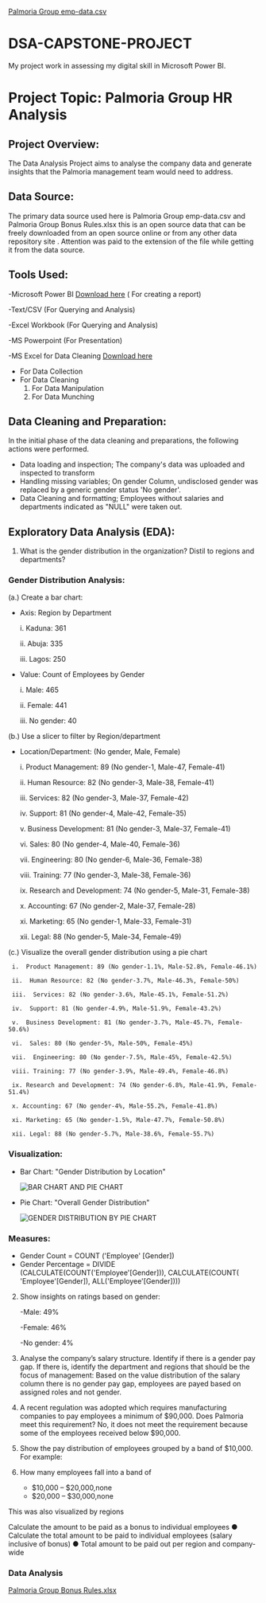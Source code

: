[Palmoria Group emp-data.csv](https://github.com/user-attachments/files/21054322/Palmoria.Group.emp-data.csv) 
# DSA-CAPSTONE-PROJECT
My project work in assessing my digital skill in Microsoft Power BI.

# Project Topic: Palmoria Group HR Analysis

## Project Overview:
The Data Analysis Project aims to analyse the company data and generate insights that the Palmoria management team would need to address.

## Data Source:
The primary data source used here is Palmoria Group emp-data.csv and Palmoria Group Bonus Rules.xlsx this is an open source data that can be freely downloaded from an open source online or from any other data repository site . Attention was paid to the extension of the file while getting it from the data source.

## Tools Used:
-Microsoft Power BI [Download here](https://www.microsoft.com/en-us/download/details.aspx?id=58494) ( For creating a report)

-Text/CSV (For Querying and Analysis)

-Excel Workbook (For Querying and Analysis)

-MS Powerpoint (For Presentation)

-MS Excel for Data Cleaning [Download here](https://www.microsoft.com)
- For Data Collection
- For Data Cleaning
  1. For Data Manipulation
  2. For Data Munching
 
## Data Cleaning and Preparation:
In the initial phase of the data cleaning and preparations, the following actions were performed. 
- Data loading and inspection; The company's data was uploaded and inspected to transform
- Handling missing variables; On gender Column, undisclosed gender was replaced by a generic gender status 'No gender'.
- Data Cleaning and formatting; Employees without salaries and departments indicated as "NULL" were taken out.

## Exploratory Data Analysis (EDA):

1. What is the gender distribution in the organization? Distil to regions and
departments?
### Gender Distribution Analysis:
(a.) Create a bar chart:
 - Axis: Region by Department
   
    i. Kaduna: 361
   
    ii. Abuja: 335

    iii. Lagos: 250

- Value: Count of Employees by Gender
     
    i. Male: 465
   
    ii. Female: 441
   
    iii. No gender: 40
  

(b.) Use a slicer to filter by Region/department

- Location/Department: (No gender, Male, Female)
  
    i. Product Management: 89 (No gender-1, Male-47, Female-41)

    ii. Human Resource: 82 (No gender-3, Male-38, Female-41)
  
    iii. Services: 82 (No gender-3, Male-37, Female-42)
  
    iv. Support: 81 (No gender-4, Male-42, Female-35)
  
    v. Business Development: 81 (No gender-3, Male-37, Female-41)
    
    vi. Sales: 80 (No gender-4, Male-40, Female-36)
  
    vii. Engineering: 80 (No gender-6, Male-36, Female-38)
  
   viii. Training: 77 (No gender-3, Male-38, Female-36)
  
    ix. Research and Development: 74 (No gender-5, Male-31, Female-38)
  
   x. Accounting: 67 (No gender-2, Male-37, Female-28)
  
    xi. Marketing: 65 (No gender-1, Male-33, Female-31)
    
  xii. Legal: 88 (No gender-5, Male-34, Female-49)
  

  
(c.) Visualize the overall gender distribution using a pie chart
  
     i.  Product Management: 89 (No gender-1.1%, Male-52.8%, Female-46.1%)

     ii.  Human Resource: 82 (No gender-3.7%, Male-46.3%, Female-50%)
  
     iii.  Services: 82 (No gender-3.6%, Male-45.1%, Female-51.2%)
  
     iv.  Support: 81 (No gender-4.9%, Male-51.9%, Female-43.2%)
  
     v.  Business Development: 81 (No gender-3.7%, Male-45.7%, Female-50.6%)
    
     vi.  Sales: 80 (No gender-5%, Male-50%, Female-45%)
  
     vii.  Engineering: 80 (No gender-7.5%, Male-45%, Female-42.5%)
  
     viii. Training: 77 (No gender-3.9%, Male-49.4%, Female-46.8%)
  
     ix. Research and Development: 74 (No gender-6.8%, Male-41.9%, Female-51.4%)
  
     x. Accounting: 67 (No gender-4%, Male-55.2%, Female-41.8%)
  
     xi. Marketing: 65 (No gender-1.5%, Male-47.7%, Female-50.8%)
    
     xii. Legal: 88 (No gender-5.7%, Male-38.6%, Female-55.7%)


### Visualization:

- Bar Chart: "Gender Distribution by Location"

  
  ![BAR CHART AND PIE CHART](https://github.com/user-attachments/assets/aa6775b8-31b5-43de-8a2c-b6db47b2993a)


- Pie Chart: "Overall Gender Distribution"

  
  ![GENDER DISTRIBUTION BY PIE CHART](https://github.com/user-attachments/assets/029867a5-7579-46c7-afff-7cdd7ca85d34)


### Measures:

- Gender Count = COUNT ('Employee' [Gender])
- Gender Percentage = DIVIDE (CALCULATE(COUNT('Employee'[Gender])),  CALCULATE(COUNT( 'Employee'[Gender]), ALL('Employee'[Gender])))
  
  


  

2. Show insights on ratings based on gender:
   
    -Male: 49%
   
    -Female: 46%
   
    -No gender: 4%
    
      
3. Analyse the company’s salary structure. Identify if there is a gender pay gap. If
there is, identify the department and regions that should be the focus of
management:
Based on the value distribution of the salary column there is no gender pay gap, employees are payed based on assigned roles and not gender.

4. A recent regulation was adopted which requires manufacturing companies to pay
employees a minimum of $90,000. Does Palmoria meet this requirement? No, it does not meet the requirement because some of the employees received below $90,000.

5. Show the pay distribution of employees grouped by a band of $10,000. For example:

6. How many employees fall into a band of
   - $10,000 – $20,000,none
   - $20,000 – $30,000,none

 This was also visualized by regions

 Calculate the amount to be paid as a bonus to individual employees
● Calculate the total amount to be paid to individual employees (salary inclusive of
bonus)
● Total amount to be paid out per region and company-wide




### Data Analysis



[Palmoria Group Bonus Rules.xlsx](https://github.com/user-attachments/files/21054349/Palmoria.Group.Bonus.Rules.xlsx)
